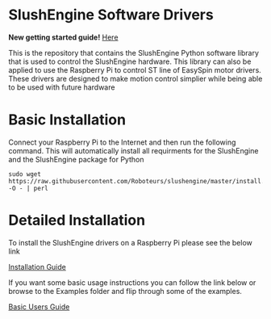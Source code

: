 # SlushEngine Software Drivers #

**New getting started guide!** [Here](http://roboteurs.com/pages/getting-started-with-the-slushengine-software-installation-hardware-setup)

This is the repository that contains the SlushEngine Python software library that is used to control the SlushEngine hardware. This library can also be applied to use the Raspberry Pi to control ST line of EasySpin motor drivers. These drivers are designed to make motion control simplier while being able to be used with future hardware

# Basic Installation #

Connect your Raspberry Pi to the Internet and then run the following command. This will automatically install all requirments for the SlushEngine and the SlushEngine package for Python
```
sudo wget https://raw.githubusercontent.com/Roboteurs/slushengine/master/install.pl -O - | perl
```

# Detailed Installation #

To install the SlushEngine drivers on a Raspberry Pi please see the below link

[Installation Guide](https://github.com/Roboteurs/slushengine/blob/master/INSTALL.md)

If you want some basic usage instructions you can follow the link below or browse to the Examples folder and flip through some of the examples.

[Basic Users Guide](https://github.com/Roboteurs/slushengine/blob/master/USAGE%20INSTRUCTIONS.md)

